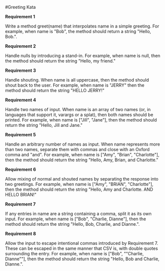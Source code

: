 #Greeting Kata

**Requirement 1**

Write a method greet(name) that interpolates name in a simple greeting. For example, when name is "Bob", the method should return a string "Hello, Bob.".

**Requirement 2**

Handle nulls by introducing a stand-in. For example, when name is null, then the method should return the string "Hello, my friend."

**Requirement 3**

Handle shouting. When name is all uppercase, then the method should shout back to the user. For example, when name is "JERRY" then the method should return the string "HELLO JERRY!"

**Requirement 4**

Handle two names of input. When name is an array of two names (or, in languages that support it, varargs or a splat), then both names should be printed. For example, when name is ["Jill", "Jane"], then the method should return the string "Hello, Jill and Jane."

**Requirement 5**

Handle an arbitrary number of names as input. When name represents more than two names, separate them with commas and close with an Oxford comma and "and". For example, when name is ["Amy", "Brian", "Charlotte"], then the method should return the string "Hello, Amy, Brian, and Charlotte."

**Requirement 6**

Allow mixing of normal and shouted names by separating the response into two greetings. For example, when name is ["Amy", "BRIAN", "Charlotte"], then the method should return the string "Hello, Amy and Charlotte. AND HELLO BRIAN!"

**Requirement 7**

If any entries in name are a string containing a comma, split it as its own input. For example, when name is ["Bob", "Charlie, Dianne"], then the method should return the string "Hello, Bob, Charlie, and Dianne.".

**Requirement 8**

Allow the input to escape intentional commas introduced by Requirement 7. These can be escaped in the same manner that CSV is, with double quotes surrounding the entry. For example, when name is ["Bob", "\"Charlie, Dianne\""], then the method should return the string "Hello, Bob and Charlie, Dianne.".